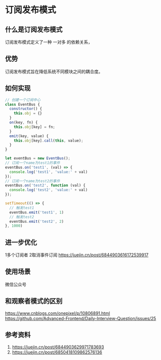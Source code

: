 # 订阅发布模式

## 什么是订阅发布模式
订阅发布模式定义了一种 一对多 的依赖关系，

## 优势
订阅发布模式旨在降低系统不同模块之间的耦合度。


## 如何实现
```javascript
// 创建一个订阅中心
class EventBus {
  constructor() {
    this.obj = {}
  }
  on(key, fn) {
    this.obj[key] = fn;
  }
  emit(key, value) {
    this.obj[key].call(this, value);
  }
}

let eventBus = new EventBus();
// 订阅一个name为test1的事件
eventBus.on('test1', (val) => {
  console.log('test1', 'value:' + val)
});
// 订阅一个name为test2的事件
eventBus.on('test2', function (val) {
  console.log('test2', 'value:' + val)
});

setTimeout(() => {
  // 触发test1
  eventBus.emit('test1', 1)
  // 触发test2
  eventBus.emit('test2', 2)
}, 1000)
```

## 进一步优化
1多个订阅者
2取消事件订阅
https://juejin.cn/post/6844903616172539917

## 使用场景
微信公众号

## 和观察者模式的区别
https://www.cnblogs.com/onepixel/p/10806891.html
https://github.com/Advanced-Frontend/Daily-Interview-Question/issues/25

## 参考资料
1. https://juejin.cn/post/6844903629971783693
2. https://juejin.cn/post/6850418109862576136